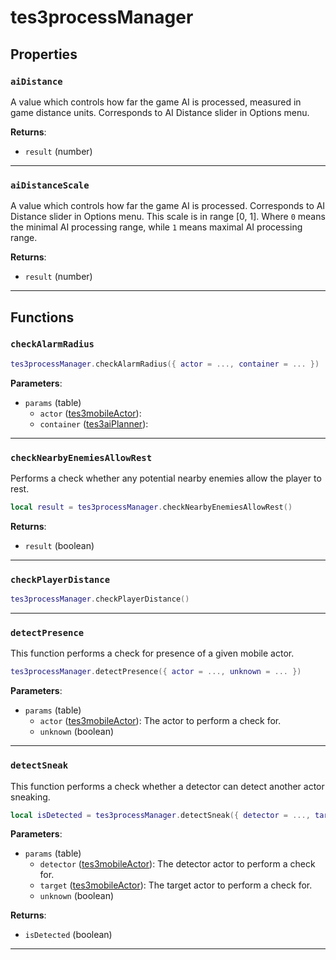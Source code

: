 # tes3processManager



## Properties

### `aiDistance`

A value which controls how far the game AI is processed, measured in game distance units. Corresponds to AI Distance slider in Options menu.

**Returns**:

* `result` (number)

***

### `aiDistanceScale`

A value which controls how far the game AI is processed. Corresponds to AI Distance slider in Options menu. This scale is in range [0, 1]. Where `0` means the minimal AI processing range, while `1` means maximal AI processing range.

**Returns**:

* `result` (number)

***

## Functions

### `checkAlarmRadius`



```lua
tes3processManager.checkAlarmRadius({ actor = ..., container = ... })
```

**Parameters**:

* `params` (table)
	* `actor` ([tes3mobileActor](../../types/tes3mobileActor)): 
	* `container` ([tes3aiPlanner](../../types/tes3aiPlanner)): 

***

### `checkNearbyEnemiesAllowRest`

Performs a check whether any potential nearby enemies allow the player to rest.

```lua
local result = tes3processManager.checkNearbyEnemiesAllowRest()
```

**Returns**:

* `result` (boolean)

***

### `checkPlayerDistance`



```lua
tes3processManager.checkPlayerDistance()
```

***

### `detectPresence`

This function performs a check for presence of a given mobile actor.

```lua
tes3processManager.detectPresence({ actor = ..., unknown = ... })
```

**Parameters**:

* `params` (table)
	* `actor` ([tes3mobileActor](../../types/tes3mobileActor)): The actor to perform a check for.
	* `unknown` (boolean)

***

### `detectSneak`

This function performs a check whether a detector can detect another actor sneaking.

```lua
local isDetected = tes3processManager.detectSneak({ detector = ..., target = ..., unknown = ... })
```

**Parameters**:

* `params` (table)
	* `detector` ([tes3mobileActor](../../types/tes3mobileActor)): The detector actor to perform a check for.
	* `target` ([tes3mobileActor](../../types/tes3mobileActor)): The target actor to perform a check for.
	* `unknown` (boolean)

**Returns**:

* `isDetected` (boolean)

***

